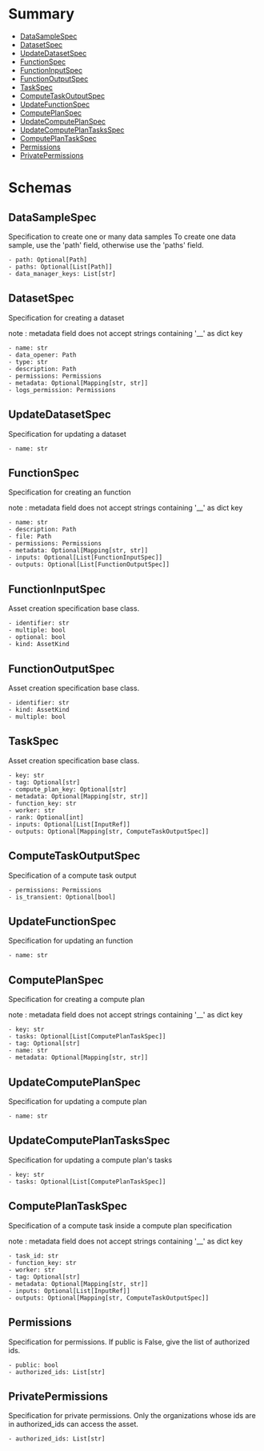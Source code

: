 # Summary

- [DataSampleSpec](#DataSampleSpec)
- [DatasetSpec](#DatasetSpec)
- [UpdateDatasetSpec](#UpdateDatasetSpec)
- [FunctionSpec](#FunctionSpec)
- [FunctionInputSpec](#FunctionInputSpec)
- [FunctionOutputSpec](#FunctionOutputSpec)
- [TaskSpec](#TaskSpec)
- [ComputeTaskOutputSpec](#ComputeTaskOutputSpec)
- [UpdateFunctionSpec](#UpdateFunctionSpec)
- [ComputePlanSpec](#ComputePlanSpec)
- [UpdateComputePlanSpec](#UpdateComputePlanSpec)
- [UpdateComputePlanTasksSpec](#UpdateComputePlanTasksSpec)
- [ComputePlanTaskSpec](#ComputePlanTaskSpec)
- [Permissions](#Permissions)
- [PrivatePermissions](#PrivatePermissions)


# Schemas

## DataSampleSpec
Specification to create one or many data samples
To create one data sample, use the 'path' field, otherwise use
the 'paths' field.
```text
- path: Optional[Path]
- paths: Optional[List[Path]]
- data_manager_keys: List[str]
```

## DatasetSpec
Specification for creating a dataset

note : metadata field does not accept strings containing '__' as dict key
```text
- name: str
- data_opener: Path
- type: str
- description: Path
- permissions: Permissions
- metadata: Optional[Mapping[str, str]]
- logs_permission: Permissions
```

## UpdateDatasetSpec
Specification for updating a dataset
```text
- name: str
```

## FunctionSpec
Specification for creating an function

note : metadata field does not accept strings containing '__' as dict key
```text
- name: str
- description: Path
- file: Path
- permissions: Permissions
- metadata: Optional[Mapping[str, str]]
- inputs: Optional[List[FunctionInputSpec]]
- outputs: Optional[List[FunctionOutputSpec]]
```

## FunctionInputSpec
Asset creation specification base class.
```text
- identifier: str
- multiple: bool
- optional: bool
- kind: AssetKind
```

## FunctionOutputSpec
Asset creation specification base class.
```text
- identifier: str
- kind: AssetKind
- multiple: bool
```

## TaskSpec
Asset creation specification base class.
```text
- key: str
- tag: Optional[str]
- compute_plan_key: Optional[str]
- metadata: Optional[Mapping[str, str]]
- function_key: str
- worker: str
- rank: Optional[int]
- inputs: Optional[List[InputRef]]
- outputs: Optional[Mapping[str, ComputeTaskOutputSpec]]
```

## ComputeTaskOutputSpec
Specification of a compute task output
```text
- permissions: Permissions
- is_transient: Optional[bool]
```

## UpdateFunctionSpec
Specification for updating an function
```text
- name: str
```

## ComputePlanSpec
Specification for creating a compute plan

note : metadata field does not accept strings containing '__' as dict key
```text
- key: str
- tasks: Optional[List[ComputePlanTaskSpec]]
- tag: Optional[str]
- name: str
- metadata: Optional[Mapping[str, str]]
```

## UpdateComputePlanSpec
Specification for updating a compute plan
```text
- name: str
```

## UpdateComputePlanTasksSpec
Specification for updating a compute plan's tasks
```text
- key: str
- tasks: Optional[List[ComputePlanTaskSpec]]
```

## ComputePlanTaskSpec
Specification of a compute task inside a compute plan specification

note : metadata field does not accept strings containing '__' as dict key
```text
- task_id: str
- function_key: str
- worker: str
- tag: Optional[str]
- metadata: Optional[Mapping[str, str]]
- inputs: Optional[List[InputRef]]
- outputs: Optional[Mapping[str, ComputeTaskOutputSpec]]
```

## Permissions
Specification for permissions. If public is False,
give the list of authorized ids.
```text
- public: bool
- authorized_ids: List[str]
```

## PrivatePermissions
Specification for private permissions. Only the organizations whose
ids are in authorized_ids can access the asset.
```text
- authorized_ids: List[str]
```

